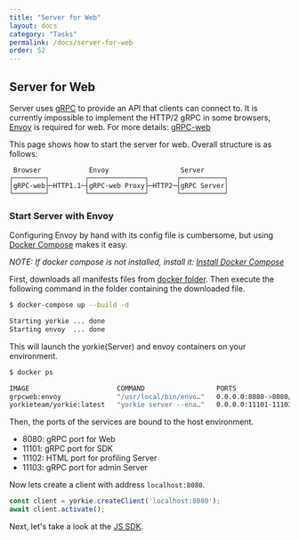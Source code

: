 ```yaml
---
title: "Server for Web"
layout: docs
category: "Tasks"
permalink: /docs/server-for-web
order: 52
---
```


## Server for Web

Server uses [gRPC](https://grpc.io/) to provide an API that clients can connect to. It is currently impossible to implement the HTTP/2 gRPC in some browsers, [Envoy](https://www.envoyproxy.io/) is required for web. For more details: [gRPC-web](https://grpc.io/blog/state-of-grpc-web/)

This page shows how to start the server for web. Overall structure is as follows:

```
 Browser            Envoy                  Server
┌────────┐         ┌──────────────┐       ┌───────────┐
│gRPC-web├─HTTP1.1─┤gRPC-web Proxy├─HTTP2─┤gRPC Server│
└────────┘         └──────────────┘       └───────────┘
```

### Start Server with Envoy

Configuring Envoy by hand with its config file is cumbersome, but using [Docker Compose](https://docs.docker.com/compose/) makes it easy.

*NOTE: If docker compose is not installed, install it: [Install Docker Compose](https://docs.docker.com/compose/install/)*

First, downloads all manifests files from [docker folder](https://github.com/yorkie-team/yorkie-team.github.io/tree/main/docker). Then execute the following command in the folder containing the downloaded file.

```bash
$ docker-compose up --build -d

Starting yorkie ... done
Starting envoy  ... done
```

This will launch the yorkie(Server) and envoy containers on your environment.

```bash
$ docker ps

IMAGE                      COMMAND                  PORTS                                  NAMES
grpcweb:envoy              "/usr/local/bin/envo…"   0.0.0.0:8080->8080/tcp                 envoy
yorkieteam/yorkie:latest   "yorkie server --ena…"   0.0.0.0:11101-11103->11101-11103/tcp   yorkie
```

Then, the ports of the services are bound to the host environment.

- 8080: gRPC port for Web
- 11101: gRPC port for SDK
- 11102: HTML port for profiling Server
- 11103: gRPC port for admin Server

Now lets create a client with address `localhost:8080`.

```javascript
const client = yorkie.createClient('localhost:8080');
await client.activate();
```

Next, let's take a look at the [JS SDK](./js-sdk).


